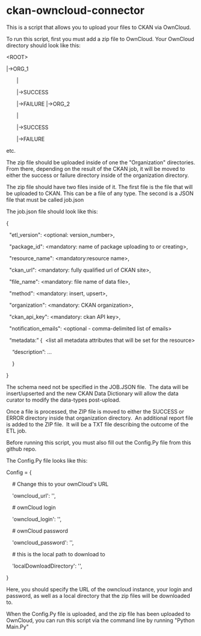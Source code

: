 # ckan-owncloud-connector

This is a script that allows you to upload your files to CKAN via OwnCloud.  

To run this script, first you must add a zip file to OwnCloud.  Your OwnCloud directory should look like this:


&lt;ROOT&gt;

|-&gt;ORG_1

       |

       |-&gt;SUCCESS

       |-&gt;FAILURE
|-&gt;ORG_2

       |

       |-&gt;SUCCESS

       |-&gt;FAILURE
       
etc.

The zip file should be uploaded inside of one the "Organization" directories.  From there, depending on the result of the CKAN job, it will be moved to either the success or failure directory inside of the organization directory.

The zip file should have two files inside of it.  The first file is the file that will be uploaded to CKAN.  This can be a file of any type.  The second is a JSON file that must be called job.json

The job.json file should look like this:

{

  "etl_version": &lt;optional: version_number&gt;,

  "package_id": &lt;mandatory: name of package uploading to or creating&gt;,

  "resource_name": &lt;mandatory:resource name&gt;,

  "ckan_url": &lt;mandatory: fully qualified url of CKAN site&gt;,

  "file_name": &lt;mandatory: file name of data file&gt;,

  "method": &lt;mandatory: insert, upsert&gt;,

  "organization": &lt;mandatory: CKAN organization&gt;,

  "ckan_api_key": &lt;mandatory: ckan API key&gt;,

  "notification_emails": &lt;optional - comma-delimited list of emails&gt;

  “metadata:” {  &lt;list all metadata attributes that will be set for the resource&gt;

    “description”: ... 

    }

}

The schema need not be specified in the JOB.JSON file.  The data will be insert/upserted and the new CKAN Data Dictionary will allow the data curator to modify the data-types post-upload.


Once a file is processed, the ZIP file is moved to either the SUCCESS or ERROR directory inside that organization directory.  An additional report file is added to the ZIP file.  It will be a TXT file describing the outcome of the ETL job.

Before running this script, you must also fill out the Config.Py file from this github repo.  

The Config.Py file looks like this:

Config = {

    # Change this to your ownCloud's URL

    'owncloud_url': '',

    # ownCloud login

    'owncloud_login': '',

    # ownCloud password

    'owncloud_password': '',

    # this is the local path to download to

    'localDownloadDirectory': '',

}

Here, you should specify the URL of the owncloud instance, your login and password, as well as a local directory that the zip files will be downloaded to.  

When the Config.Py file is uploaded, and the zip file has been uploaded to OwnCloud, you can run this script via the command line by running "Python Main.Py"
